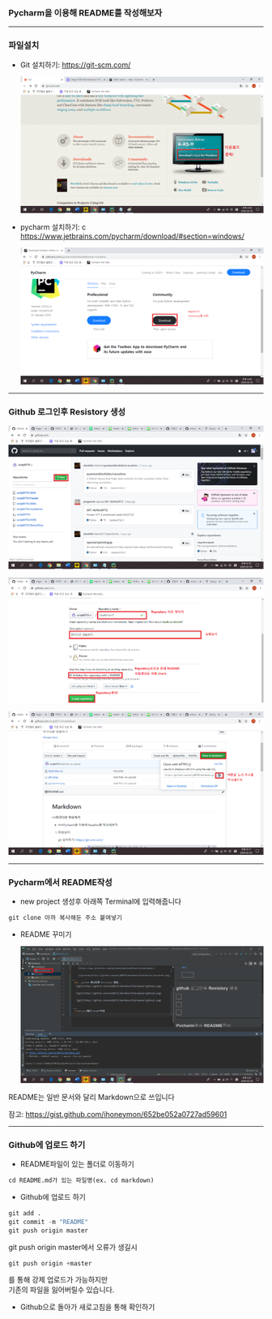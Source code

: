 ### Pycharm을 이용해 README를 작성해보자
* * *
 ### __파일설치__

   - Git 설치하기: <https://git-scm.com/>
       
     ![git](https://github.com/wotjd0715/Pycharm/blob/master/git1.png)
      
   - pycharm 설치하기: c
     <https://www.jetbrains.com/pycharm/download/#section=windows/>
        
     ![pycharm](https://github.com/wotjd0715/Pycharm/blob/master/pycharm1.png)
___
  ### __Github 로그인후 Resistory 생성__
   ![git](https://github.com/wotjd0715/Pycharm/blob/master/github1.png)
   
   ![git](https://github.com/wotjd0715/Pycharm/blob/master/github2.png) 
   
   ![git](https://github.com/wotjd0715/Pycharm/blob/master/github3.png)
   
 ___
  ### Pycharm에서 README작성
  - new project 생성후 아래쪽 Terminal에   입력해줍니다
  ```python
  git clone 아까 복사해둔 주소 붙여넣기 
  ```
 - README 꾸미기
 
   ![git](https://github.com/wotjd0715/Pycharm/blob/master/p2.png)
  
  README는 일반 문서와 달리 Markdown으로 쓰입니다
  
  잠고: <https://gist.github.com/ihoneymon/652be052a0727ad59601>

---
### Github에 업로드 하기

 - README파일이 있는 폴더로 이동하기
 ```python
 cd README.md가 있는 파일명(ex. cd markdown)
 ```
 - Github에 업로드 하기 
 ```python
 git add .
 git commit -m "README"
 git push origin master
 ```
 git push origin master에서 오류가 생길시 
 ```python
git push origin +master 
```
를 통해 강제 업로드가 가능하지만    
기존의 파일을 잃어버릴수 있습니다.
 - Github으로 돌아가 새로고침을 통해 확인하기
 
    
